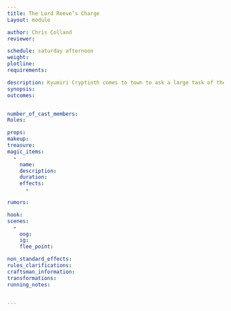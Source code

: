 ```yaml
---
title: The Lord Reeve’s Charge
Layout: module

author: Chris Colland
reviewer: 

schedule: saturday afternoon
weight: 
plotline: 
requirements: 

description: Kyumiri Cryptinth comes to town to ask a large task of the adventurers. Moutesque must be reclaimed house by house if needed, striking during the Day is the best edge we have.
synopsis:   
outcomes: 


number_of_cast_members: 
Roles: 

props: 
makeup: 
treasure: 
magic_items:
  - 
    name: 
    description:  
    duration: 
    effects: 
      - 

rumors: 

hook: 
scenes: 
  - 
    oog: 
    ig: 
    flee_point: 

non_standard_effects: 
rules_clarifications: 
craftsman_information: 
transformations: 
running_notes: 


---
```


